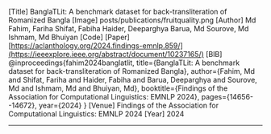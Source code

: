 [Title]
BanglaTLit: A benchmark dataset for back-transliteration of Romanized Bangla
[Image]
posts/publications/fruitquality.png
[Author]
Md Fahim, Fariha Shifat, Fabiha Haider, Deeparghya Barua, Md Sourove, Md Ishmam, Md Bhuiyan
[Code]
[Paper]
[https://aclanthology.org/2024.findings-emnlp.859/](https://ieeexplore.ieee.org/abstract/document/10237165/)
[BIB]
@inproceedings{fahim2024banglatlit,
  title={BanglaTLit: A benchmark dataset for back-transliteration of Romanized Bangla},
  author={Fahim, Md and Shifat, Fariha and Haider, Fabiha and Barua, Deeparghya and Sourove, Md and Ishmam, Md and Bhuiyan, Md},
  booktitle={Findings of the Association for Computational Linguistics: EMNLP 2024},
  pages={14656--14672},
  year={2024}
}
[Venue]
Findings of the Association for Computational Linguistics: EMNLP 2024
[Year]
2024

---



<!-- # 📚 Research Publications

- 🔤 **[BanglaTLit: A Benchmark Dataset for Back-Transliteration of Romanized Bangla](https://aclanthology.org/2024.findings-emnlp.859.pdf)**  
  🗞️ *EMNLP-2024 Findings*  
  👥 **Authors**: Md Fahim\*, Fariha Tanjim \*, Fabiha Haider\*, Deeparghya Dutta , Md Sakib Ul Rahman, Md Farhan Ishmam, Md Farhad Alam   




- 🔠 **[Improving the Performance of Transformer-based Models Over Classical Baselines in Multiple Transliterated Languages](https://ebooks.iospress.nl/doi/10.3233/FAIA240972)**  
  🎓 *ECAI-2024*  [**Full Talk Presentation**]((https://www.ecai2024.eu/programme/schedule))
  👥 **Authors**: Fahim Ahmed\*, Md Fahim\*, Amin Ahsan Ali, Ashraful Amin, AKM Mahabubur Rahman  
  


- 💬 **[BanTH: A Multi-label Hate Speech Detection Dataset for Transliterated Bangla](https://arxiv.org/abs/2410.13281)**  
  🗞️ *NAACL-2025 Findings*  
  👥 **Authors**: Fabiha Haider, Fariha Tanjim, Md Farhan Ishmam, Deeparghya Dutta , Md Sakib Ul Rahman , Md Fahim, Md Farhad Alam 



- 🛡️ **[HateXplain Space Model: Fusing Robustness with Explainability in Hate Speech Analysis](https://neurips2023-enlsp.github.io/papers/paper_91.pdf)**  
  🧪 *ENLSP Workshop @ NeurIPS*  
  👥 **Authors**: Md Fahim, Md Shihab Shahriar, Mohammad Ruhul Amin  



- 🧠 **[Aambela at BLP-2023 Task 2: Enhancing BanglaBERT Performance...](https://aclanthology.org/2023.banglalp-1.42.pdf)**  
  🧪 *BLP Workshop @ EMNLP*  [**Best Paper Award**](https://blp-workshop.github.io/) 
  👥 **Authors**: Md Fahim  
 


- ⚙️ **[TinyLLM Efficacy in Low-Resource Language: An Experiment on Bangla Text Classification Task](https://link.springer.com/chapter/10.1007/978-3-031-78495-8_30)**  
  🎓 *ICPR 2024*  [**Oral Presentation**](https://icpr2024.org/pdf/Oral%20Papers.pdf)
  👥 **Authors**: Farhan Noor Dehan\*, Md Fahim\*, Amin Ahsan Ali, Ashraful Amin, AKM Mahabubur Rahman  



- 🖼️ **[ChitroJera: A Regionally Relevant Visual Question Answering Dataset for Bangla](https://arxiv.org/abs/2410.14991)**  
  👥 **Authors**: Deeparghya Dutta\*, Md Sakib Ul Rahman Sourove\*, Md Fahim\*, Fabiha Haider, Fariha Tanjim, Md Farhan Ishmam, Md Farhad Alam  

 -->


